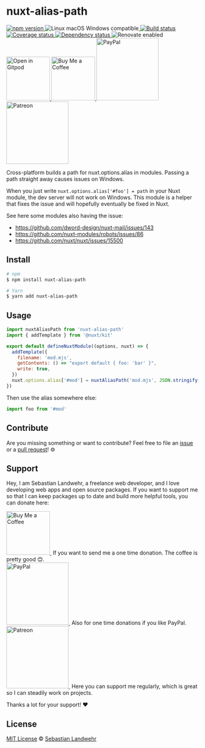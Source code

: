 <!-- TITLE/ -->
# nuxt-alias-path
<!-- /TITLE -->

<!-- BADGES/ -->
  <p>
    <a href="https://npmjs.org/package/nuxt-alias-path">
      <img
        src="https://img.shields.io/npm/v/nuxt-alias-path.svg"
        alt="npm version"
      >
    </a><img src="https://img.shields.io/badge/os-linux%20%7C%C2%A0macos%20%7C%C2%A0windows-blue" alt="Linux macOS Windows compatible"><a href="https://github.com/dword-design/nuxt-alias-path/actions">
      <img
        src="https://github.com/dword-design/nuxt-alias-path/workflows/build/badge.svg"
        alt="Build status"
      >
    </a><a href="https://codecov.io/gh/dword-design/nuxt-alias-path">
      <img
        src="https://codecov.io/gh/dword-design/nuxt-alias-path/branch/master/graph/badge.svg"
        alt="Coverage status"
      >
    </a><a href="https://david-dm.org/dword-design/nuxt-alias-path">
      <img src="https://img.shields.io/david/dword-design/nuxt-alias-path" alt="Dependency status">
    </a><img src="https://img.shields.io/badge/renovate-enabled-brightgreen" alt="Renovate enabled"><br/><a href="https://gitpod.io/#https://github.com/dword-design/nuxt-alias-path">
      <img
        src="https://gitpod.io/button/open-in-gitpod.svg"
        alt="Open in Gitpod"
        width="114"
      >
    </a><a href="https://www.buymeacoffee.com/dword">
      <img
        src="https://www.buymeacoffee.com/assets/img/guidelines/download-assets-sm-2.svg"
        alt="Buy Me a Coffee"
        width="114"
      >
    </a><a href="https://paypal.me/SebastianLandwehr">
      <img
        src="https://sebastianlandwehr.com/images/paypal.svg"
        alt="PayPal"
        width="163"
      >
    </a><a href="https://www.patreon.com/dworddesign">
      <img
        src="https://sebastianlandwehr.com/images/patreon.svg"
        alt="Patreon"
        width="163"
      >
    </a>
</p>
<!-- /BADGES -->

<!-- DESCRIPTION/ -->
Cross-platform builds a path for nuxt.options.alias in modules. Passing a path straight away causes issues on Windows.
<!-- /DESCRIPTION -->

When you just write `nuxt.options.alias['#foo'] = path` in your Nuxt module, the dev server will not work on Windows. This module is a helper that fixes the issue and will hopefully eventually be fixed in Nuxt.

See here some modules also having the issue:

- https://github.com/dword-design/nuxt-mail/issues/143
- https://github.com/nuxt-modules/robots/issues/86
- https://github.com/nuxt/nuxt/issues/15500

<!-- INSTALL/ -->
## Install

```bash
# npm
$ npm install nuxt-alias-path

# Yarn
$ yarn add nuxt-alias-path
```
<!-- /INSTALL -->

## Usage

```js
import nuxtAliasPath from 'nuxt-alias-path'
import { addTemplate } from '@nuxt/kit'

export default defineNuxtModule((options, nuxt) => {
  addTemplate({
    filename: 'mod.mjs',
    getContents: () => "export default { foo: 'bar' }",
    write: true,
  })
  nuxt.options.alias['#mod'] = nuxtAliasPath('mod.mjs', JSON.stringify(options))
})
```

Then use the alias somewhere else:

```js
import foo from '#mod'
```

<!-- LICENSE/ -->
## Contribute

Are you missing something or want to contribute? Feel free to file an [issue](https://github.com/dword-design/nuxt-alias-path/issues) or a [pull request](https://github.com/dword-design/nuxt-alias-path/pulls)! ⚙️

## Support

Hey, I am Sebastian Landwehr, a freelance web developer, and I love developing web apps and open source packages. If you want to support me so that I can keep packages up to date and build more helpful tools, you can donate here:

<p>
  <a href="https://www.buymeacoffee.com/dword">
    <img
      src="https://www.buymeacoffee.com/assets/img/guidelines/download-assets-sm-2.svg"
      alt="Buy Me a Coffee"
      width="114"
    >
  </a>&nbsp;If you want to send me a one time donation. The coffee is pretty good 😊.<br/>
  <a href="https://paypal.me/SebastianLandwehr">
    <img
      src="https://sebastianlandwehr.com/images/paypal.svg"
      alt="PayPal"
      width="163"
    >
  </a>&nbsp;Also for one time donations if you like PayPal.<br/>
  <a href="https://www.patreon.com/dworddesign">
    <img
      src="https://sebastianlandwehr.com/images/patreon.svg"
      alt="Patreon"
      width="163"
    >
  </a>&nbsp;Here you can support me regularly, which is great so I can steadily work on projects.
</p>

Thanks a lot for your support! ❤️

## License

[MIT License](https://opensource.org/licenses/MIT) © [Sebastian Landwehr](https://sebastianlandwehr.com)
<!-- /LICENSE -->
